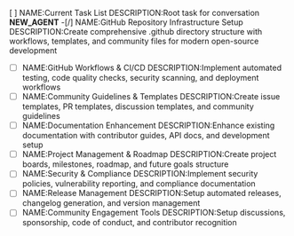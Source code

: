 [ ] NAME:Current Task List DESCRIPTION:Root task for conversation __NEW_AGENT__
-[/] NAME:GitHub Repository Infrastructure Setup DESCRIPTION:Create comprehensive .github directory structure with workflows, templates, and community files for modern open-source development
-[ ] NAME:GitHub Workflows & CI/CD DESCRIPTION:Implement automated testing, code quality checks, security scanning, and deployment workflows
-[ ] NAME:Community Guidelines & Templates DESCRIPTION:Create issue templates, PR templates, discussion templates, and community guidelines
-[ ] NAME:Documentation Enhancement DESCRIPTION:Enhance existing documentation with contributor guides, API docs, and development setup
-[ ] NAME:Project Management & Roadmap DESCRIPTION:Create project boards, milestones, roadmap, and future goals structure
-[ ] NAME:Security & Compliance DESCRIPTION:Implement security policies, vulnerability reporting, and compliance documentation
-[ ] NAME:Release Management DESCRIPTION:Setup automated releases, changelog generation, and version management
-[ ] NAME:Community Engagement Tools DESCRIPTION:Setup discussions, sponsorship, code of conduct, and contributor recognition